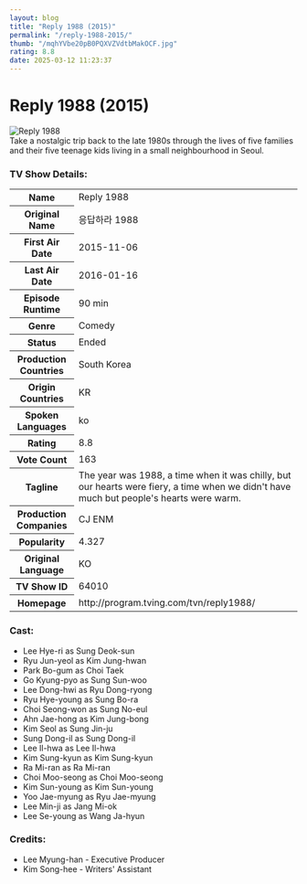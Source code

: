 ```yaml
---
layout: blog
title: "Reply 1988 (2015)"
permalink: "/reply-1988-2015/"
thumb: "/mqhYVbe20pB0PQXVZVdtbMakOCF.jpg"
rating: 8.8
date: 2025-03-12 11:23:37
---
```

<h1 class="title">Reply 1988 (2015)</h1><div class="poster"><img src="{{ site.imglink }}/mqhYVbe20pB0PQXVZVdtbMakOCF.jpg" class="img-fluid my-3" alt="Reply 1988"/></div><div class="plot">Take a nostalgic trip back to the late 1980s through the lives of five families and their five teenage kids living in a small neighbourhood in Seoul.</div><h3>TV Show Details:</h3><table class="table table-bordered details"><tr><th>Name</th><td>Reply 1988</td></tr><tr><th>Original Name</th><td>응답하라 1988</td></tr><tr><th>First Air Date</th><td>2015-11-06</td></tr><tr><th>Last Air Date</th><td>2016-01-16</td></tr><tr><th>Episode Runtime</th><td>90 min</td></tr><tr><th>Genre</th><td>Comedy</td></tr><tr><th>Status</th><td>Ended</td></tr><tr><th>Production Countries</th><td>South Korea</td></tr><tr><th>Origin Countries</th><td>KR</td></tr><tr><th>Spoken Languages</th><td>ko</td></tr><tr><th>Rating</th><td>8.8</td></tr><tr><th>Vote Count</th><td>163</td></tr><tr><th>Tagline</th><td>The year was 1988, a time when it was chilly, but our hearts were fiery, a time when we didn't have much but people's hearts were warm.</td></tr><tr><th>Production Companies</th><td>CJ ENM</td></tr><tr><th>Popularity</th><td>4.327</td></tr><tr><th>Original Language</th><td>KO</td></tr><tr><th>TV Show ID</th><td>64010</td></tr><tr><th>Homepage</th><td>http://program.tving.com/tvn/reply1988/</td></tr></table><h3>Cast:</h3><ul class="list-group cast"><li>Lee Hye-ri as Sung Deok-sun</li><li>Ryu Jun-yeol as Kim Jung-hwan</li><li>Park Bo-gum as Choi Taek</li><li>Go Kyung-pyo as Sung Sun-woo</li><li>Lee Dong-hwi as Ryu Dong-ryong</li><li>Ryu Hye-young as Sung Bo-ra</li><li>Choi Seong-won as Sung No-eul</li><li>Ahn Jae-hong as Kim Jung-bong</li><li>Kim Seol as Sung Jin-ju</li><li>Sung Dong-il as Sung Dong-il</li><li>Lee Il-hwa as Lee Il-hwa</li><li>Kim Sung-kyun as Kim Sung-kyun</li><li>Ra Mi-ran as Ra Mi-ran</li><li>Choi Moo-seong as Choi Moo-seong</li><li>Kim Sun-young as Kim Sun-young</li><li>Yoo Jae-myung as Ryu Jae-myung</li><li>Lee Min-ji as Jang Mi-ok</li><li>Lee Se-young as Wang Ja-hyun</li></ul><h3>Credits:</h3><ul class="list-group crew"><li>Lee Myung-han - Executive Producer</li><li>Kim Song-hee - Writers' Assistant</li></ul>